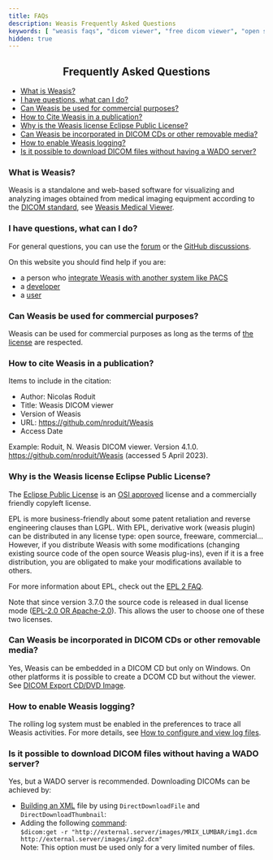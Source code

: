 ```yaml
---
title: FAQs
description: Weasis Frequently Asked Questions
keywords: [ "weasis faqs", "dicom viewer", "free dicom viewer", "open source dicom viewer", "weasis dicom viewer",  "multi-platform dicom viewer", "dicom", "pacs", "pacs viewer" ]
hidden: true
---
```


## <center>Frequently Asked Questions</center>

 - [What is Weasis?](#what-is-weasis)
 - [I have questions, what can I do?](#i-have-questions-what-can-i-do)
 - [Can Weasis be used for commercial purposes?](#can-weasis-be-used-for-commercial-purposes)
 - [How to Cite Weasis in a publication?](#how-to-cite-weasis-in-a-publication)
 - [Why is the Weasis license Eclipse Public License?](#why-is-the-weasis-license-eclipse-public-license)
 - [Can Weasis be incorporated in DICOM CDs or other removable media?](#can-weasis-be-incorporated-in-dicom-cds-or-other-removable-media)
 - [How to enable Weasis logging?](#how-to-enable-weasis-logging)
 - [Is it possible to download DICOM files without having a WADO server?](#is-it-possible-to-download-dicom-files-without-having-a-wado-server)

### What is Weasis? ###
Weasis is a standalone and web-based software for visualizing and analyzing images obtained from medical imaging equipment according to the [DICOM standard](https://www.dicomstandard.org/), see [Weasis Medical Viewer](../).

### I have questions, what can I do? ###

For general questions, you can use the [forum](https://groups.google.com/group/dcm4che) or the [GitHub discussions]().

On this website you should find help if you are:
* a person who [integrate Weasis with another system like PACS](../basics/customize/integration/)
* a [developer](../getting-started/#developer-documentation)
* a [user](../tutorials/)

### Can Weasis be used for commercial purposes? ### 
Weasis can be used for commercial purposes as long as the terms of [the license](https://github.com/nroduit/Weasis/blob/master/LICENSE) are respected.

### How to cite Weasis in a publication? ###
Items to include in the citation:
* Author: Nicolas Roduit
* Title: Weasis DICOM viewer
* Version of Weasis
* URL: https://github.com/nroduit/Weasis
* Access Date

Example: Roduit, N. Weasis DICOM viewer. Version 4.1.0. https://github.com/nroduit/Weasis (accessed 5 April 2023).

### Why is the Weasis license Eclipse Public License? ###
The [Eclipse Public License](https://www.eclipse.org/legal/epl-v20.html) is an [OSI approved](https://www.opensource.org) license and a commercially friendly copyleft license.

EPL is more business-friendly about some patent retaliation and reverse engineering clauses than LGPL. With EPL, derivative work (weasis plugin) can be distributed in any license type: open source, freeware, commercial... However, if you distribute Weasis with some modifications (changing existing source code of the open source Weasis plug-ins), even if it is a free distribution, you are obligated to make your modifications available to others.

For more information about EPL, check out the [EPL 2 FAQ](https://www.eclipse.org/legal/epl-2.0/faq.php).

Note that since version 3.7.0 the source code is released in dual license mode ([EPL-2.0 OR Apache-2.0](https://github.com/nroduit/Weasis/blob/master/LICENSE)). This allows the user to choose one of these two licenses.

### Can Weasis be incorporated in DICOM CDs or other removable media? ###

Yes, Weasis can be embedded in a DICOM CD but only on Windows. On other platforms it is possible to create a DCOM CD but without the viewer. See [DICOM Export CD/DVD Image](../tutorials/dicom-export/#cddvd-image).

### How to enable Weasis logging? ###

The rolling log system must be enabled in the preferences to trace all Weasis activities. For more details, see [How to configure and view log files](../tutorials/logging/).


### Is it possible to download DICOM files without having a WADO server? ###

Yes, but a WADO server is recommended. Downloading DICOMs can be achieved by:

- [Building an XML](../basics/customize/integration/#build-an-xml-manifest-no-wado-server) file by using `DirectDownloadFile` and `DirectDownloadThumbnail`:
- Adding the following [command](../basics/commands/#dicomget):<br>
    `$dicom:get -r "http://external.server/images/MRIX_LUMBAR/img1.dcm  http://external.server/images/img2.dcm"`<br>
    Note: This option must be used only for a very limited number of files.
<br>
